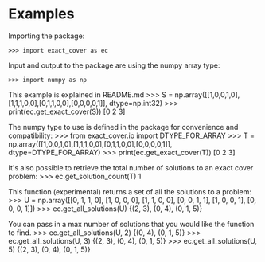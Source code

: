 # Examples

Importing the package:

    >>> import exact_cover as ec

Input and output to the package are using the numpy array type:

    >>> import numpy as np

This example is explained in README.md
    >>> S = np.array([[1,0,0,1,0],[1,1,1,0,0],[0,1,1,0,0],[0,0,0,0,1]], dtype=np.int32)
    >>> print(ec.get_exact_cover(S))
    [0 2 3]

The numpy type to use is defined in the package for convenience and compatibility:
    >>> from exact_cover.io import DTYPE_FOR_ARRAY
    >>> T = np.array([[1,0,0,1,0],[1,1,1,0,0],[0,1,1,0,0],[0,0,0,0,1]], dtype=DTYPE_FOR_ARRAY)
    >>> print(ec.get_exact_cover(T))
    [0 2 3]

It's also possible to retrieve the total number of solutions to an exact cover problem:
    >>> ec.get_solution_count(T)
    1

This function (experimental) returns a set of all the solutions to a problem:
    >>> U = np.array([[0, 1, 1, 0], [1, 0, 0, 0], [1, 1, 0, 0], [0, 0, 1, 1], [1, 0, 0, 1], [0, 0, 0, 1]])
    >>> ec.get_all_solutions(U)
    {(2, 3), (0, 4), (0, 1, 5)}

You can pass in a max number of solutions that you would like the function to find.
    >>> ec.get_all_solutions(U, 2)
    {(0, 4), (0, 1, 5)}
    >>> ec.get_all_solutions(U, 3)
    {(2, 3), (0, 4), (0, 1, 5)}
    >>> ec.get_all_solutions(U, 5)
    {(2, 3), (0, 4), (0, 1, 5)}
